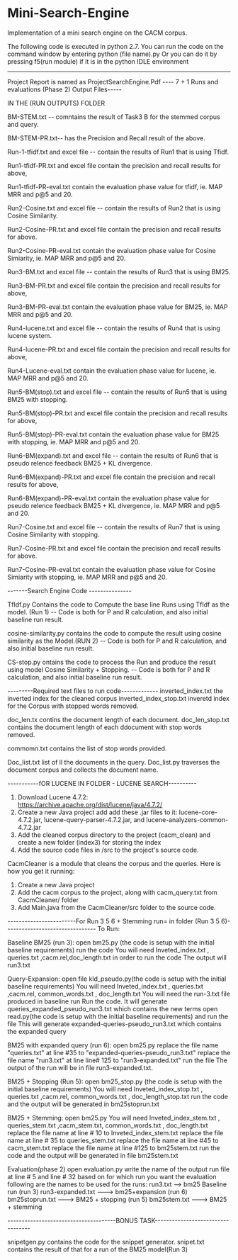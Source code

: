 # Mini-Search-Engine
Implementation of a mini search engine on the CACM corpus.

The following code is executed in python 2.7.
You can run the code on the command window by entering python (file name).py
Or you can do it by pressing f5(run module) if it is in the python IDLE environment

---------------------------------------------------------------------------------------------------------- 
Project Report is named as ProjectSearchEngine.Pdf
---- 7 + 1 Runs and evaluations (Phase 2) Output Files-----

IN THE (RUN OUTPUTS) FOLDER

BM-STEM.txt -- comntains the result of Task3 B for the stemmed corpus and query.

BM-STEM-PR.txt-- has the Precision and Recall result of the above.

Run-1-tfidf.txt and excel file -- contain the results of Run1 that is using Tfidf.

Run1-tfidf-PR.txt and excel file contain the precision and recall results for above,

Run1-tfidf-PR-eval.txt contain the evaluation phase value for tfidf, ie. MAP MRR and p@5 and 20.

Run2-Cosine.txt and excel file -- contain the results of Run2 that is using Cosine Similarity.

Run2-Cosine-PR.txt and excel file contain the precision and recall results for above.

Run2-Cosine-PR-eval.txt contain the evaluation phase value for Cosine Simiarity, ie. MAP MRR and p@5 and 20.

Run3-BM.txt and excel file -- contain the results of Run3 that is using BM25.

Run3-BM-PR.txt and excel file contain the precision and recall results for above,

Run3-BM-PR-eval.txt contain the evaluation phase value for BM25, ie. MAP MRR and p@5 and 20.

Run4-lucene.txt and excel file -- contain the results of Run4 that is using lucene system.

Run4-lucene-PR.txt and excel file contain the precision and recall results for above,

Run4-Lucene-eval.txt contain the evaluation phase value for lucene, ie. MAP MRR and p@5 and 20.
 
Run5-BM(stop).txt and excel file -- contain the results of Run5 that is using BM25 with stopping.

Run5-BM(stop)-PR.txt and excel file contain the precision and recall results for above,

Run5-BM(stop)-PR-eval.txt contain the evaluation phase value for BM25 with stopping, ie. MAP MRR and p@5 and 20.

Run6-BM(expand).txt and excel file -- contain the results of Run6 that is pseudo relence feedback BM25 + KL divergence.

Run6-BM(expand)-PR.txt and excel file contain the precision and recall results for above,

Run6-BM(expand)-PR-eval.txt contain the evaluation phase value for pseudo relence feedback BM25 + KL divergence, ie. MAP MRR and p@5 and 20.

Run7-Cosine.txt and excel file -- contain the results of Run7 that is using Cosine Similarity with stopping.

Run7-Cosine-PR.txt and excel file contain the precision and recall results for above.

Run7-Cosine-PR-eval.txt contain the evaluation phase value for Cosine Simiarity with stopping, ie. MAP MRR and p@5 and 20.
 

-------Search Engine Code ---------------

TfIdf.py Contains the code to Compute the base line Runs using TfIdf as the model. (Run 1)
 -- Code is both for P and R calculation, and also initial baseline run result. 

cosine-similarity.py contains the code to compute the result using cosine similarity as the Model.(RUN 2)
 -- Code is both for P and R calculation, and also initial baseline run result. 

CS-stop.py ontains the code to process the Run and produce the result using model Cosine Similarity + Stopping.
 -- Code is both for P and R calculation, and also initial baseline run result. 


---------Required text files to run code-------------
inverted_index.txt the inverted index for the cleaned corpus
inverted_index_stop.txt inveretd index for the Corpus with stopped words removed.

doc_len.tx contins the document length of each document.
doc_len_stop.txt contains the document length of each ddocument with stop words removed.

commomn.txt contains the list of stop words provided.

Doc_list.txt list of ll the documents in the query.
Doc_list.py traverses the document corpus and collects the document name.


-----------fOR LUCENE IN FOLDER - LUCENE SEARCH----------
1. Download Lucene 4.7.2: https://archive.apache.org/dist/lucene/java/4.7.2/
2. Create a new Java project add add these .jar files to it: lucene-core-4.7.2.jar, lucene-query-parser-4.7.2.jar, and lucene-analyzers-common-4.7.2.jar
3. Add the cleaned corpus directory to the project (cacm_clean) and create a new folder (index3) for storing the index
4. Add the source code files in /src to the project's source code.

CacmCleaner is a module that cleans the corpus and the queries. Here is how you get it running:
1. Create a new Java project
2. Add the cacm corpus to the project, along with cacm_query.txt from CacmCleaner/ folder
3. Add Main.java from the CacmCleaner/src folder to the source code.

------------------------For Run 3 5 6 + Stemming run= in folder (Run 3 5 6)--------------------------------
To Run:

Baseline BM25 (run 3):
open bm25.py (the code is setup with the initial baseline requirements)
run the code 
You will need Inveted_index.txt , queries.txt ,cacm.rel,doc_length.txt in order to run the code
The output will run3.txt


Query-Expansion:
open file kld_pseudo.py(the code is setup with the initial baseline requirements)
You will need Inveted_index.txt , queries.txt ,cacm.rel, common_words.txt , doc_length.txt
You will need the run-3.txt file produced in baseline run
Run the code. It will generate queries_expanded_pseudo_run3.txt which contains the new terms 
open read.py(the code is setup with the initial baseline requirements) and run the file
This will generate expanded-queries-pseudo_run3.txt which contains the expanded query

BM25 with expanded query (run 6):
open bm25.py 
replace the file name "queries.txt" at line #35 to "expanded-queries-pseudo_run3.txt" 
replace the file name "run3.txt" at line line# 125 to "run3-expanded.txt"
run the file 
The output of the run will be in file run3-expanded.txt.

BM25 + Stopping (Run 5):
open bm25_stop.py (the code is setup with the initial baseline requirements)
You will need Inveted_index_stop.txt , queries.txt ,cacm.rel, common_words.txt , doc_length_stop.txt
run the code and the output will be generated in bm25stoprun.txt

BM25 + Stemming:
open bm25.py
You will need Inveted_index_stem.txt , queries_stem.txt ,cacm_stem.txt, common_words.txt , doc_length.txt
replace the file name at line # 10 to Inveted_index_stem.txt
replace the file name at line # 35 to queries_stem.txt
replace the file name at line #45 to cacm_stem.txt
replace the file name at line #125 to bm25stem.txt
run the code and the output will be generated in file bm25stem.txt

Evaluation(phase 2)
open evaluation.py
write the name of the output run file at line # 5 and line # 32 based on for which run you want the evaluation
following are the names to be used for the runs:
run3.txt --> bm25 Baseline run (run 3)
run3-expanded.txt ---> bm25+expansion (run 6)
bm25stoprun.txt ---> BM25 + stopping (run 5)
bm25stem.txt  ---> BM25 + stemming

--------------------------------------BONUS TASK----------------------------------

snipetgen.py contains the code for the snippet generator.
snipet.txt contains the result of that for a run of the BM25 model(Run 3) 
